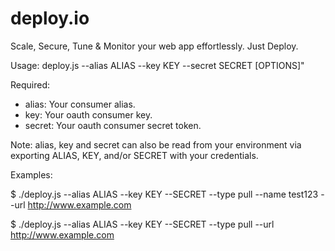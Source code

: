 deploy.io
=========

Scale, Secure, Tune &amp; Monitor your web app effortlessly. Just Deploy.

Usage: deploy.js --alias ALIAS --key KEY --secret SECRET [OPTIONS]"

Required:
 - alias:  Your consumer alias.
 - key:    Your oauth consumer key.
 - secret: Your oauth consumer secret token.

Note:
  alias, key and secret can also be read from your environment
  via exporting ALIAS, KEY, and/or SECRET with your credentials.

Examples:

$ ./deploy.js --alias ALIAS --key KEY --SECRET --type pull --name test123 --url http://www.example.com

$ ./deploy.js --alias ALIAS --key KEY --SECRET --type pull --url http://www.example.com
